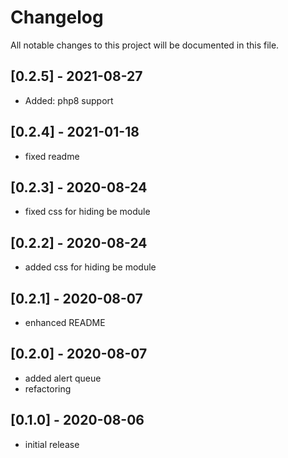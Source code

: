 # Changelog
All notable changes to this project will be documented in this file.

## [0.2.5] - 2021-08-27

- Added: php8 support

## [0.2.4] - 2021-01-18

- fixed readme

## [0.2.3] - 2020-08-24

- fixed css for hiding be module

## [0.2.2] - 2020-08-24

- added css for hiding be module

## [0.2.1] - 2020-08-07

- enhanced README

## [0.2.0] - 2020-08-07

- added alert queue
- refactoring

## [0.1.0] - 2020-08-06

- initial release
